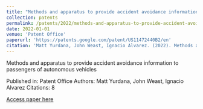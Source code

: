 ```yaml
---
title: "Methods and apparatus to provide accident avoidance information to passengers of autonomous vehicles"
collection: patents
permalink: /patents/2022/methods-and-apparatus-to-provide-accident-avoidanc
date: 2022-01-01
venue: 'Patent Office'
paperurl: 'https://patents.google.com/patent/US11472440B2/en'
citation: 'Matt Yurdana, John Weast, Ignacio Alvarez. (2022). Methods and apparatus to provide accident avoidance information to passengers of autonomous vehicles. Patent Office.'
---
```


Methods and apparatus to provide accident avoidance information to passengers of autonomous vehicles

Published in: Patent Office
Authors: Matt Yurdana, John Weast, Ignacio Alvarez
Citations: 8

[Access paper here](https://patents.google.com/patent/US11472440B2/en)
